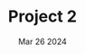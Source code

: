 ---
title: "Project 2"
description: "Description 2."
date: "Mar 26 2024"
demoURL: ""
repoURL: ""
---